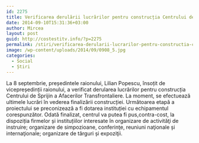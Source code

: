 ```yaml
---
id: 2275
title: Verificarea derulării lucrărilor pentru construcția Centrului de Sprijin a Afacerilor Transfrontaliere
date: 2014-09-10T15:31:36+03:00
author: Mircea
layout: post
guid: http://costestitv.info/?p=2275
permalink: /stiri/verificarea-derularii-lucrarilor-pentru-constructia-centrului-de-sprijin-a-afacerilor-transfrontaliere/
image: /wp-content/uploads/2014/09/0908_5.jpg
categories:
  - Social
  - Știri
---
```

La 8 septembrie, președintele raionului, Lilian Popescu, însoțit de vicepreședinții raionului, a verificat derularea lucrărilor pentru construcția Centrului de Sprijin a Afacerilor Transfrontaliere. <!--more-->La moment, se efectuează ultimele lucrări în vederea finalizării construcției. Următoarea etapă a proiectului se preconizează a fi dotarea instituției cu echipamentul corespunzător. Odată finalizat, centrul va putea fi pus,contra-cost, la dispoziția firmelor și instituțiilor interesate în organizare de activităţi de instruire; organizare de simpozioane, conferinţe, reuniuni naţionale și internaţionale; organizare de târguri și expoziţii.